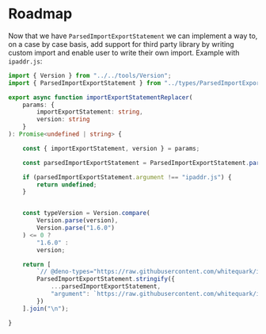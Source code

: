 # Roadmap

Now that we have `ParsedImportExportStatement` we can implement a way to, on a case by case basis, add
support for third party library by writing custom import and enable user to write their own import.
Example with `ipaddr.js`:

```typescript
import { Version } from "../../tools/Version";
import { ParsedImportExportStatement } from "../types/ParsedImportExportStatement";

export async function importExportStatementReplacer(
    params: {
        importExportStatement: string,
        version: string
    }
): Promise<undefined | string> {

    const { importExportStatement, version } = params;

    const parsedImportExportStatement = ParsedImportExportStatement.parse(importExportStatement);

    if (parsedImportExportStatement.argument !== "ipaddr.js") {
        return undefined;
    }


    const typeVersion = Version.compare(
        Version.parse(version),
        Version.parse("1.6.0")
    ) <= 0 ?
        "1.6.0" :
        version;

    return [
        `// @deno-types="https://raw.githubusercontent.com/whitequark/ipaddr.js/${typeVersion}/lib/ipaddr.js.d.ts"`,
        ParsedImportExportStatement.stringify({
            ...parsedImportExportStatement,
            "argument": `https://raw.githubusercontent.com/whitequark/ipaddr.js/${version}/lib/ipaddr.js`
        })
    ].join("\n");

}
```